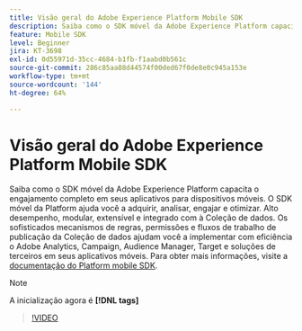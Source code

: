 ```yaml
---
title: Visão geral do Adobe Experience Platform Mobile SDK
description: Saiba como o SDK móvel da Adobe Experience Platform capacita o engajamento completo em seus aplicativos para dispositivos móveis. O SDK móvel da Platform ajuda você a adquirir, analisar, engajar e otimizar. Alto desempenho, modular, extensível e integrado com à Coleção de dados. Os sofisticados mecanismos de regras, permissões e fluxos de trabalho de publicação da Coleção de dados ajudam você a implementar com eficiência o Adobe Analytics, Campaign, Audience Manager, Target e soluções de terceiros em seus aplicativos para dispositivos móveis.
feature: Mobile SDK
level: Beginner
jira: KT-3698
exl-id: 0d55971d-35cc-4684-b1fb-f1aabd0b561c
source-git-commit: 286c85aa88d44574f00ded67f0de8e0c945a153e
workflow-type: tm+mt
source-wordcount: '144'
ht-degree: 64%

---
```


# Visão geral do Adobe Experience Platform Mobile SDK

Saiba como o SDK móvel da Adobe Experience Platform capacita o engajamento completo em seus aplicativos para dispositivos móveis. O SDK móvel da Platform ajuda você a adquirir, analisar, engajar e otimizar. Alto desempenho, modular, extensível e integrado com à Coleção de dados. Os sofisticados mecanismos de regras, permissões e fluxos de trabalho de publicação da Coleção de dados ajudam você a implementar com eficiência o Adobe Analytics, Campaign, Audience Manager, Target e soluções de terceiros em seus aplicativos móveis. Para obter mais informações, visite a [documentação do Platform mobile SDK](https://developer.adobe.com/client-sdks/documentation/).

>[!NOTE]
>
> A inicialização agora é **[!DNL tags]**

>[!VIDEO](https://video.tv.adobe.com/v/33158?learn=on&enablevpops&captions=por_br)
